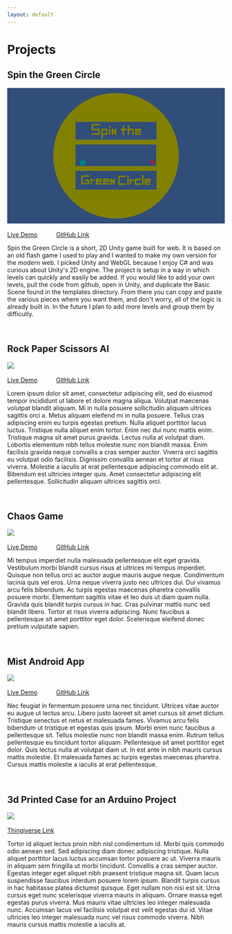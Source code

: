 ```yaml
---
layout: default
---
```


# Projects

## Spin the Green Circle
![](/assets/img/SpinTheGreenCircle.png)

[Live Demo](https://www.spinthegreencircle.com "www.spinthegreencircle.com")
&nbsp; &nbsp; &nbsp; &nbsp; &nbsp; 
[GitHub Link](https://github.com/jake-small/spin "jake-small/spin")

Spin the Green Circle is a short, 2D Unity game built for web. It is based on an old flash game I used to play and I wanted to make my own version for the modern web. I picked Unity and WebGL because I enjoy C# and was curious about Unity's 2D engine. The project is setup in a way in which levels can quickly and easily be added. If you would like to add your own levels, pull the code from github, open in Unity, and duplicate the Basic Scene found in the templates directory. From there you can copy and paste the various pieces where you want them, and don't worry, all of the logic is already built in. In the future I plan to add more levels and group them by difficutly.

<br />

## Rock Paper Scissors AI
![](https://placekitten.com/400/250)

[Live Demo](https://github.com/jake-small/ "www.rockpaperscissors.ninja")
&nbsp; &nbsp; &nbsp; &nbsp; &nbsp; 
[GitHub Link](https://github.com/jake-small/ "jake-small/rps")

Lorem ipsum dolor sit amet, consectetur adipiscing elit, sed do eiusmod tempor incididunt ut labore et dolore magna aliqua. Volutpat maecenas volutpat blandit aliquam. Mi in nulla posuere sollicitudin aliquam ultrices sagittis orci a. Metus aliquam eleifend mi in nulla posuere. Tellus cras adipiscing enim eu turpis egestas pretium. Nulla aliquet porttitor lacus luctus. Tristique nulla aliquet enim tortor. Enim nec dui nunc mattis enim. Tristique magna sit amet purus gravida. Lectus nulla at volutpat diam. Lobortis elementum nibh tellus molestie nunc non blandit massa. Enim facilisis gravida neque convallis a cras semper auctor. Viverra orci sagittis eu volutpat odio facilisis. Dignissim convallis aenean et tortor at risus viverra. Molestie a iaculis at erat pellentesque adipiscing commodo elit at. Bibendum est ultricies integer quis. Amet consectetur adipiscing elit pellentesque. Sollicitudin aliquam ultrices sagittis orci.

<br />

## Chaos Game
![](https://placekitten.com/400/200)

[Live Demo](https://github.com/jake-small/ "www.rockpaperscissors.ninja")
&nbsp; &nbsp; &nbsp; &nbsp; &nbsp; 
[GitHub Link](https://github.com/jake-small/ "jake-small/rps")

Mi tempus imperdiet nulla malesuada pellentesque elit eget gravida. Vestibulum morbi blandit cursus risus at ultrices mi tempus imperdiet. Quisque non tellus orci ac auctor augue mauris augue neque. Condimentum lacinia quis vel eros. Urna neque viverra justo nec ultrices dui. Dui vivamus arcu felis bibendum. Ac turpis egestas maecenas pharetra convallis posuere morbi. Elementum sagittis vitae et leo duis ut diam quam nulla. Gravida quis blandit turpis cursus in hac. Cras pulvinar mattis nunc sed blandit libero. Tortor at risus viverra adipiscing. Nunc faucibus a pellentesque sit amet porttitor eget dolor. Scelerisque eleifend donec pretium vulputate sapien.

<br />

## Mist Android App
![](https://placekitten.com/500/220)

[Live Demo](https://github.com/jake-small/ "www.rockpaperscissors.ninja")
&nbsp; &nbsp; &nbsp; &nbsp; &nbsp; 
[GitHub Link](https://github.com/jake-small/ "jake-small/rps")

Nec feugiat in fermentum posuere urna nec tincidunt. Ultrices vitae auctor eu augue ut lectus arcu. Libero justo laoreet sit amet cursus sit amet dictum. Tristique senectus et netus et malesuada fames. Vivamus arcu felis bibendum ut tristique et egestas quis ipsum. Morbi enim nunc faucibus a pellentesque sit. Tellus molestie nunc non blandit massa enim. Rutrum tellus pellentesque eu tincidunt tortor aliquam. Pellentesque sit amet porttitor eget dolor. Quis lectus nulla at volutpat diam ut. In est ante in nibh mauris cursus mattis molestie. Et malesuada fames ac turpis egestas maecenas pharetra. Cursus mattis molestie a iaculis at erat pellentesque.

<br />

## 3d Printed Case for an Arduino Project
![](https://placekitten.com/500/260)

[Thingiverse Link](https://www.thingiverse.com/yetiFox/ "yetiFox")

Tortor id aliquet lectus proin nibh nisl condimentum id. Morbi quis commodo odio aenean sed. Sed adipiscing diam donec adipiscing tristique. Nulla aliquet porttitor lacus luctus accumsan tortor posuere ac ut. Viverra mauris in aliquam sem fringilla ut morbi tincidunt. Convallis a cras semper auctor. Egestas integer eget aliquet nibh praesent tristique magna sit. Quam lacus suspendisse faucibus interdum posuere lorem ipsum. Blandit turpis cursus in hac habitasse platea dictumst quisque. Eget nullam non nisi est sit. Urna cursus eget nunc scelerisque viverra mauris in aliquam. Ornare massa eget egestas purus viverra. Mus mauris vitae ultricies leo integer malesuada nunc. Accumsan lacus vel facilisis volutpat est velit egestas dui id. Vitae ultricies leo integer malesuada nunc vel risus commodo viverra. Nibh mauris cursus mattis molestie a iaculis at.
